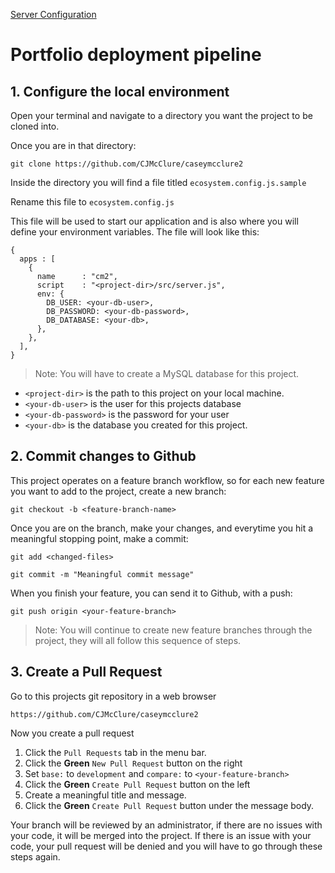 [Server Configuration](./setup.md)

# Portfolio deployment pipeline

## 1. Configure the local environment

Open your terminal and navigate to a directory you want the project to be cloned into.

Once you are in that directory: 

```Shell
git clone https://github.com/CJMcClure/caseymcclure2
```

Inside the directory you will find a file titled `ecosystem.config.js.sample`

Rename this file to `ecosystem.config.js`

This file will be used to start our application and is also where you will define your environment variables. The file will look like this: 

```
{
  apps : [
    {
      name      : "cm2",
      script    : "<project-dir>/src/server.js",
      env: {
        DB_USER: <your-db-user>,
        DB_PASSWORD: <your-db-password>,
        DB_DATABASE: <your-db>, 
      },
    },
  ],
}
```
> Note: You will have to create a MySQL database for this project.

* `<project-dir>` is the path to this project on your local machine.
* `<your-db-user>` is the user for this projects database
* `<your-db-password>` is the password for your user
* `<your-db>` is the database you created for this project. 

## 2. Commit changes to Github

This project operates on a feature branch workflow, so for each new feature you want to add to the project, create a new branch:

```Shell
git checkout -b <feature-branch-name>
```

Once you are on the branch, make your changes, and everytime you hit a meaningful stopping point, make a commit:

```Shell
git add <changed-files>

git commit -m "Meaningful commit message"
```

When you finish your feature, you can send it to Github, with a push:

```Shell
git push origin <your-feature-branch>
```
> Note: You will continue to create new feature branches through the project, they will all follow this sequence of steps.

## 3. Create a Pull Request

Go to this projects git repository in a web browser

```Shell
https://github.com/CJMcClure/caseymcclure2
```
Now you create a pull request

1. Click the `Pull Requests` tab in the menu bar.
1. Click the **Green** `New Pull Request` button on the right
1. Set `base:` to `development` and `compare:` to `<your-feature-branch>`
1. Click the **Green** `Create Pull Request` button on the left
1. Create a meaningful title and message.
1. Click the **Green** `Create Pull Request` button under the message body.

Your branch will be reviewed by an administrator, if there are no issues with your code, it will be merged into the project. If there is an issue with your code, your pull request will be denied and you will have to go through these steps again.       


 